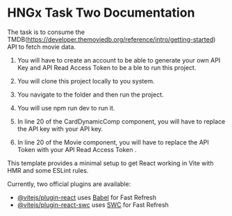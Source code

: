 # HNGx Task Two Documentation

The task is to consume the TMDB(https://developer.themoviedb.org/reference/intro/getting-started) API to fetch movie data.

1. You will have to create an account to be able to generate your own API Key and API Read Access Token to be a ble to run this project.

2. You will clone this project locally to you system.

3. You navigate to the folder and then run the project.

4. You will use npm run dev to run it.

5. In line 20 of the CardDynamicComp component, you will have to replace the API key with your API key.

6. In line 20 of the Movie component, you will have to replace the API Token with your API Read Access Token .



This template provides a minimal setup to get React working in Vite with HMR and some ESLint rules.

Currently, two official plugins are available:

- [@vitejs/plugin-react](https://github.com/vitejs/vite-plugin-react/blob/main/packages/plugin-react/README.md) uses [Babel](https://babeljs.io/) for Fast Refresh
- [@vitejs/plugin-react-swc](https://github.com/vitejs/vite-plugin-react-swc) uses [SWC](https://swc.rs/) for Fast Refresh
